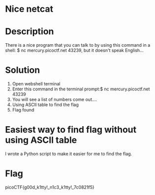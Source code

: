 # Nice netcat
# Description
There is a nice program that you can talk to by using this command in a shell: $ nc mercury.picoctf.net 43239, 
but it doesn't speak English...

# Solution
1. Open webshell terminal
2. Enter this command in the terminal prompt:$ nc mercury.picoctf.net 43239
3. You will see a list of numbers come out....
4. Using ASCII table to find the flag
5. Flag found

# Easiest way to find flag without using ASCII table
I wrote a Python script to make it easier for me to find the flag.

# Flag
picoCTF{g00d_k1tty!_n1c3_k1tty!_7c0821f5}
